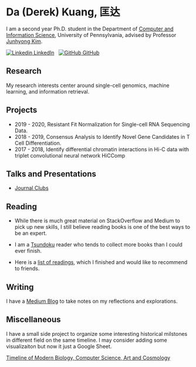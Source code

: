 # Da (Derek) Kuang, 匡达

I am a second year Ph.D. student in the Department of [Computer and Information Science](https://www.cis.upenn.edu/graduate/program-offerings/doctoral-program/), University of Pennsylvania, advised by Professor [Junhyong Kim](https://kim.bio.upenn.edu/).

[![Linkedin](https://i.stack.imgur.com/gVE0j.png) LinkedIn](https://www.linkedin.com/in/kuang-da/)
&nbsp;
[![GitHub](https://i.stack.imgur.com/tskMh.png) GitHub](https://github.com/kuang-da)

## Research

My research interests center around single-cell genomics, machine learning, and information retrieval.

## Projects

- 2019 - 2020, Resistant Fit Normalization for Single-cell RNA Sequencing Data.
- 2018 - 2019, Consensus Analysis to Identify Novel Gene Candidates in T Cell Differentiation.
- 2017 - 2018, Identify differential chromatin interactions in Hi-C data with triplet convolutional neural network HiCComp

## Talks and Presentations

- [Journal Clubs](journal-clubs.md)

## Reading

- While there is much great material on StackOverflow and Medium to pick up new skills, I still believe reading books is one of the best ways to be an expert.

- I am a [Tsundoku](https://en.wikipedia.org/wiki/Tsundoku) reader who tends to collect more books than I could ever finish.

- Here is a [list of readings](readings.md), which I finished and would like to recommend to friends.

## Writing

I have a [Medium Blog](https://kuangda-derek.medium.com/) to take notes on my reflections and explorations.

## Miscellaneous

I have a small side project to organize some interesting historical milstones in different field on the same timeline. I may consider adding some visualizaiton but now it just a Google Sheet.

[Timeline of Modern Biology, Computer Science, Art and Cosmology](https://docs.google.com/spreadsheets/d/1dFRQXresyYnc8_tpHwBzEQT7OuX9X8xwgPHoWQIPgfs/edit?usp=sharing)
